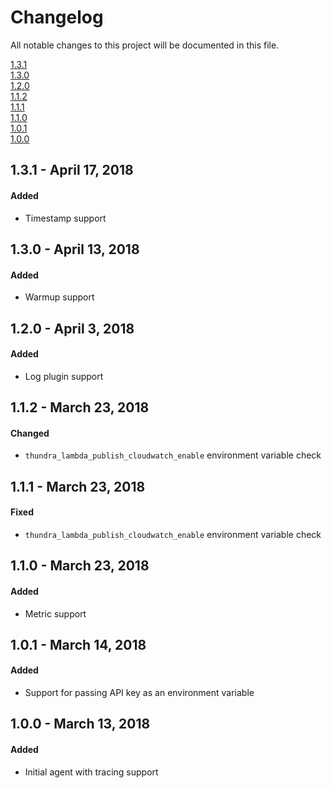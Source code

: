 # Changelog
All notable changes to this project will be documented in this file.

[1.3.1](#1.3.1) <br>
[1.3.0](#1.3.0) <br>
[1.2.0](#1.2.0) <br>
[1.1.2](#1.1.2) <br>
[1.1.1](#1.1.1) <br>
[1.1.0](#1.1.0) <br>
[1.0.1](#1.0.1) <br>
[1.0.0](#1.0.0) <br>


## 1.3.1 - April 17, 2018 <a name="1.3.1"/>
#### Added
- Timestamp support

## 1.3.0 - April 13, 2018 <a name="1.3.0"/>
#### Added
- Warmup support

## 1.2.0 - April 3, 2018 <a name="1.2.0"/>
#### Added
- Log plugin support

## 1.1.2 - March 23, 2018 <a name="1.1.2"/>
#### Changed
- `thundra_lambda_publish_cloudwatch_enable` environment variable check

## 1.1.1 - March 23, 2018 <a name="1.1.1"/>
#### Fixed
- `thundra_lambda_publish_cloudwatch_enable` environment variable check

## 1.1.0 - March 23, 2018 <a name="1.1.0"/>
#### Added
- Metric support

## 1.0.1 - March 14, 2018 <a name="1.0.1"/>
#### Added
- Support for passing API key as an environment variable

## 1.0.0 - March 13, 2018 <a name="1.0.0"/>
#### Added
- Initial agent with tracing support



